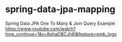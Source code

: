 # spring-data-jpa-mapping
Spring Data JPA One To Many &amp; Join Query Example
https://www.youtube.com/watch?time_continue=1&v=8qhaDBCJh6I&feature=emb_logo
